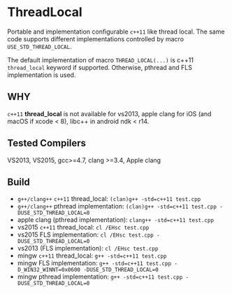 # ThreadLocal
Portable and implementation configurable `c++11` like thread local. The same code supports different implementations controlled by macro `USE_STD_THREAD_LOCAL`.

The default implementation of macro `THREAD_LOCAL(...)` is c++11 `thread_local` keyword if supported. Otherwise, pthread and FLS implementation is used.

## WHY
`c++11` **thread_local** is not available for vs2013, apple clang for iOS (and macOS if xcode < 8), libc++ in android ndk < r14.

## Tested Compilers
VS2013, VS2015, gcc>=4.7, clang >=3.4, Apple clang

## Build

- `g++/clang++` `c++11` thread_local: `(clan)g++ -std=c++11 test.cpp`
- `g++/clang++` pthread implementation: `(clan)g++ -std=c++11 test.cpp -DUSE_STD_THREAD_LOCAL=0`
- apple clang (pthread implementation): `clang++ -std=c++11 test.cpp`
- vs2015 `c++11` thread_local: `cl /EHsc test.cpp`
- vs2015 FLS implementation: `cl /EHsc test.cpp -DUSE_STD_THREAD_LOCAL=0`
- vs2013 (FLS implementation): `cl /EHsc test.cpp`
- mingw `c++11` thread_local: `g++ -std=c++11 test.cpp`
- mingw FLS implementation: `g++ -std=c++11 test.cpp -D_WIN32_WINNT=0x0600 -DUSE_STD_THREAD_LOCAL=0`
- mingw pthread implementation: `g++ -std=c++11 test.cpp -DUSE_STD_THREAD_LOCAL=0`
